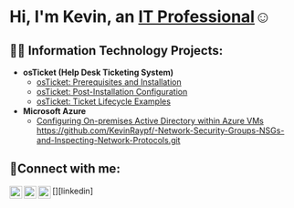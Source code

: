<h1>Hi, I'm Kevin, an <a href="https://linkedin.com/in/KevinRay">IT Professional</a>☺</h1>

<h2>👨‍💻 Information Technology Projects:</h2>

- <b>osTicket (Help Desk Ticketing System)</b>
  - [osTicket: Prerequisites and Installation](https://github.com/kevinraypf/osticket-prereqs)
  - [osTicket: Post-Installation Configuration](https://github.com/kevinraypf/post-install-config)
  - [osTicket: Ticket Lifecycle Examples](https://github.com/kevinraypf/ticket-lifecycle)
- <b>Microsoft Azure</b>
  - [Configuring On-premises Active Directory within Azure VMs](https://github.com/kevinraypf/configure-ad)
     https://github.com/KevinRaypf/-Network-Security-Groups-NSGs-and-Inspecting-Network-Protocols.git
<h2>🤳Connect with me:</h2>

[<img align="left" alt="Josh | Twitter" width="22px" src="https://cdn.jsdelivr.net/npm/simple-icons@v3/icons/twitter.svg" />][twitter]
[<img align="left" alt="Josh | LinkedIn" width="22px" src="https://cdn.jsdelivr.net/npm/simple-icons@v3/icons/linkedin.svg" />][linkedin]
[<img align="left" alt="Josh | Instagram" width="22px" src="https://cdn.jsdelivr.net/npm/simple-icons@v3/icons/instagram.svg" />][instagram]

[twitter]: https://twitter.com/Josh
[instagram]: https://www.instagram.com/Josh
